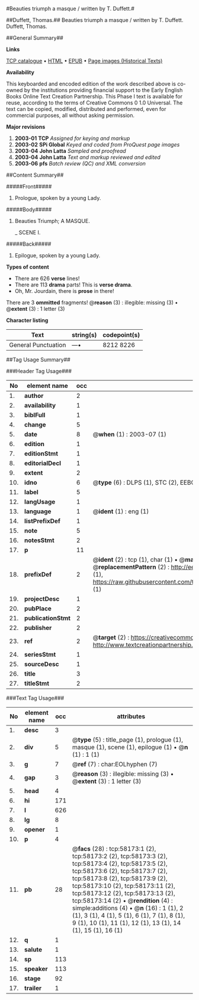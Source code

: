 #Beauties triumph a masque / written by T. Duffett.#

##Duffett, Thomas.##
Beauties triumph a masque / written by T. Duffett.
Duffett, Thomas.

##General Summary##

**Links**

[TCP catalogue](http://www.ota.ox.ac.uk/tcp/)  • 
[HTML](http://tei.it.ox.ac.uk/tcp/Texts-HTML/free/A36/A36756.html)  • 
[EPUB](http://tei.it.ox.ac.uk/tcp/Texts-EPUB/free/A36/A36756.epub) • 
[Page images (Historical Texts)](https://data.historicaltexts.jisc.ac.uk/view?pubId=eebo-12269092e&pageId=eebo-12269092e-58173-1)

**Availability**

This keyboarded and encoded edition of the
	       work described above is co-owned by the institutions
	       providing financial support to the Early English Books
	       Online Text Creation Partnership. This Phase I text is
	       available for reuse, according to the terms of Creative
	       Commons 0 1.0 Universal. The text can be copied,
	       modified, distributed and performed, even for
	       commercial purposes, all without asking permission.

**Major revisions**

1. __2003-01__ __TCP__ *Assigned for keying and markup*
1. __2003-02__ __SPi Global__ *Keyed and coded from ProQuest page images*
1. __2003-04__ __John Latta__ *Sampled and proofread*
1. __2003-04__ __John Latta__ *Text and markup reviewed and edited*
1. __2003-06__ __pfs__ *Batch review (QC) and XML conversion*

##Content Summary##

#####Front#####

1. Prologue, spoken by a young Lady.

#####Body#####

1. Beauties Triumph; A MASQUE.

    _ SCENE I.

#####Back#####

1. Epilogue, spoken by a young Lady.

**Types of content**

  * There are 626 **verse** lines!
  * There are 113 **drama** parts! This is **verse drama**.
  * Oh, Mr. Jourdain, there is **prose** in there!

There are 3 **ommitted** fragments! 
 @__reason__ (3) : illegible: missing (3)  •  @__extent__ (3) : 1 letter (3)

**Character listing**


|Text|string(s)|codepoint(s)|
|---|---|---|
|General Punctuation|—•|8212 8226|

##Tag Usage Summary##

###Header Tag Usage###

|No|element name|occ|attributes|
|---|---|---|---|
|1.|__author__|2||
|2.|__availability__|1||
|3.|__biblFull__|1||
|4.|__change__|5||
|5.|__date__|8| @__when__ (1) : 2003-07 (1)|
|6.|__edition__|1||
|7.|__editionStmt__|1||
|8.|__editorialDecl__|1||
|9.|__extent__|2||
|10.|__idno__|6| @__type__ (6) : DLPS (1), STC (2), EEBO-CITATION (1), OCLC (1), VID (1)|
|11.|__label__|5||
|12.|__langUsage__|1||
|13.|__language__|1| @__ident__ (1) : eng (1)|
|14.|__listPrefixDef__|1||
|15.|__note__|5||
|16.|__notesStmt__|2||
|17.|__p__|11||
|18.|__prefixDef__|2| @__ident__ (2) : tcp (1), char (1)  •  @__matchPattern__ (2) : ([0-9\-]+):([0-9IVX]+) (1), (.+) (1)  •  @__replacementPattern__ (2) : http://eebo.chadwyck.com/downloadtiff?vid=$1&page=$2 (1), https://raw.githubusercontent.com/textcreationpartnership/Texts/master/tcpchars.xml#$1 (1)|
|19.|__projectDesc__|1||
|20.|__pubPlace__|2||
|21.|__publicationStmt__|2||
|22.|__publisher__|2||
|23.|__ref__|2| @__target__ (2) : https://creativecommons.org/publicdomain/zero/1.0/ (1), http://www.textcreationpartnership.org/docs/. (1)|
|24.|__seriesStmt__|1||
|25.|__sourceDesc__|1||
|26.|__title__|3||
|27.|__titleStmt__|2||


###Text Tag Usage###

|No|element name|occ|attributes|
|---|---|---|---|
|1.|__desc__|3||
|2.|__div__|5| @__type__ (5) : title_page (1), prologue (1), masque (1), scene (1), epilogue (1)  •  @__n__ (1) : 1 (1)|
|3.|__g__|7| @__ref__ (7) : char:EOLhyphen (7)|
|4.|__gap__|3| @__reason__ (3) : illegible: missing (3)  •  @__extent__ (3) : 1 letter (3)|
|5.|__head__|4||
|6.|__hi__|171||
|7.|__l__|626||
|8.|__lg__|8||
|9.|__opener__|1||
|10.|__p__|4||
|11.|__pb__|28| @__facs__ (28) : tcp:58173:1 (2), tcp:58173:2 (2), tcp:58173:3 (2), tcp:58173:4 (2), tcp:58173:5 (2), tcp:58173:6 (2), tcp:58173:7 (2), tcp:58173:8 (2), tcp:58173:9 (2), tcp:58173:10 (2), tcp:58173:11 (2), tcp:58173:12 (2), tcp:58173:13 (2), tcp:58173:14 (2)  •  @__rendition__ (4) : simple:additions (4)  •  @__n__ (16) : 1 (1), 2 (1), 3 (1), 4 (1), 5 (1), 6 (1), 7 (1), 8 (1), 9 (1), 10 (1), 11 (1), 12 (1), 13 (1), 14 (1), 15 (1), 16 (1)|
|12.|__q__|1||
|13.|__salute__|1||
|14.|__sp__|113||
|15.|__speaker__|113||
|16.|__stage__|92||
|17.|__trailer__|1||
